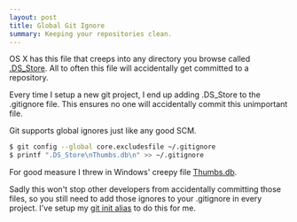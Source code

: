 ```yaml
---
layout: post
title: Global Git Ignore
summary: Keeping your repositories clean.
---
```

OS X has this file that creeps into any directory you browse called <a href="http://en.wikipedia.org/wiki/.DS_Store">.DS_Store</a>. All to often this file will accidentally get committed to a repository.

Every time I setup a new git project, I end up adding .DS_Store to the .gitignore file. This ensures no one will accidentally commit this unimportant file.

Git supports global ignores just like any good SCM.

```sh
$ git config --global core.excludesfile ~/.gitignore
$ printf ".DS_Store\nThumbs.db\n" >> ~/.gitignore
```


For good measure I threw in Windows' creepy file <a href="http://en.wikipedia.org/wiki/Thumbs.db">Thumbs.db</a>.

Sadly this won't stop other developers from accidentally committing those files, so you still need to add those ignores to your .gitignore in every project. I've setup my <a href="http://github.com/jqr/dotfiles/raw/master/bash_profile.d/git.sh">git init alias</a> to do this for me.
